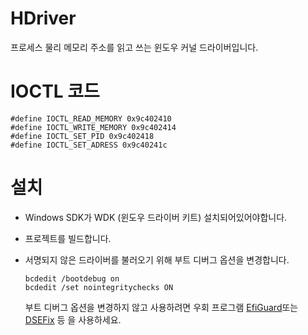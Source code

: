 # HDriver
프로세스 물리 메모리 주소를 읽고 쓰는 윈도우 커널 드라이버입니다.

# IOCTL 코드
```
#define IOCTL_READ_MEMORY 0x9c402410
#define IOCTL_WRITE_MEMORY 0x9c402414
#define IOCTL_SET_PID 0x9c402418
#define IOCTL_SET_ADRESS 0x9c40241c
```

# 설치
- Windows SDK가 WDK (윈도우 드라이버 키트) 설치되어있어야합니다.
  
- 프로젝트를 빌드합니다.

- 서명되지 않은 드라이버를 불러오기 위해 부트 디버그 옵션을 변경합니다.
  ```
  bcdedit /bootdebug on
  bcdedit /set nointegritychecks ON
  ```

  부트 디버그 옵션을 변경하지 않고 사용하려면 우회 프로그램 [EfiGuard]또는 [DSEFix] 등 을 사용하세요.

[EfiGuard]: https://github.com/Mattiwatti/EfiGuard
[DSEFix]: https://github.com/hfiref0x/DSEFix
